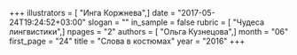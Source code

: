 +++
illustrators = [ "Инга Коржнева",]
date = "2017-05-24T19:24:52+03:00"
slogan = ""
in_sample = false
rubric = [ "Чудеса лингвистики",]
npages = "2"
authors = [ "Ольга Кузнецова",]
month = "06"
first_page = "24"
title = "Слова в костюмах"
year = "2016"
+++
